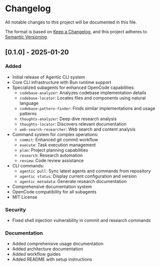 # Changelog

All notable changes to this project will be documented in this file.

The format is based on [Keep a Changelog](https://keepachangelog.com/en/1.0.0/),
and this project adheres to [Semantic Versioning](https://semver.org/spec/v2.0.0.html).

## [0.1.0] - 2025-01-20

### Added
- Initial release of Agentic CLI system
- Core CLI infrastructure with Bun runtime support
- Specialized subagents for enhanced OpenCode capabilities:
  - `codebase-analyzer`: Analyzes codebase implementation details
  - `codebase-locator`: Locates files and components using natural language
  - `codebase-pattern-finder`: Finds similar implementations and usage patterns
  - `thoughts-analyzer`: Deep dive research analysis
  - `thoughts-locator`: Discovers relevant documentation
  - `web-search-researcher`: Web search and content analysis
- Command system for complex operations:
  - `commit`: Enhanced git commit workflow
  - `execute`: Task execution management
  - `plan`: Project planning capabilities
  - `research`: Research automation
  - `review`: Code review assistance
- CLI commands:
  - `agentic pull`: Sync latest agents and commands from repository
  - `agentic status`: Display current configuration and version
  - `agentic metadata`: Generate research documentation
- Comprehensive documentation system
- OpenCode compatibility for all subagents
- MIT License

### Security
- Fixed shell injection vulnerability in commit and research commands

### Documentation
- Added comprehensive usage documentation
- Added architecture documentation
- Added workflow guides
- Added README with setup instructions
